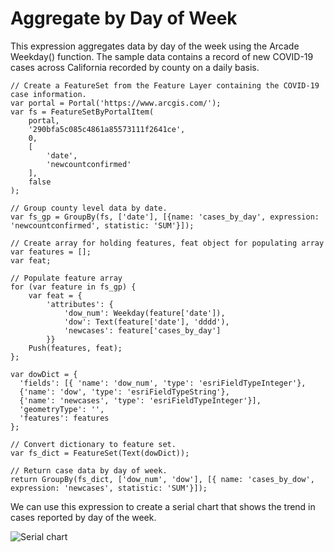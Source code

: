 # Aggregate by Day of Week 

This expression aggregates data by day of the week using the Arcade Weekday() function. The sample data contains a record of new COVID-19 cases across California recorded by county on a daily basis.   

```
// Create a FeatureSet from the Feature Layer containing the COVID-19 case information.
var portal = Portal('https://www.arcgis.com/');
var fs = FeatureSetByPortalItem(
    portal,
    '290bfa5c085c4861a85573111f2641ce',
    0,
    [
        'date',
        'newcountconfirmed'
    ],
    false
);

// Group county level data by date. 
var fs_gp = GroupBy(fs, ['date'], [{name: 'cases_by_day', expression: 'newcountconfirmed', statistic: 'SUM'}]);

// Create array for holding features, feat object for populating array
var features = [];
var feat;

// Populate feature array
for (var feature in fs_gp) { 
    var feat = { 
        'attributes': { 
            'dow_num': Weekday(feature['date']), 
            'dow': Text(feature['date'], 'dddd'),
            'newcases': feature['cases_by_day'] 
        }}
    Push(features, feat);
};

var dowDict = { 
  'fields': [{ 'name': 'dow_num', 'type': 'esriFieldTypeInteger'},
  {'name': 'dow', 'type': 'esriFieldTypeString'}, 
  {'name': 'newcases', 'type': 'esriFieldTypeInteger'}], 
  'geometryType': '', 
  'features': features
}; 

// Convert dictionary to feature set. 
var fs_dict = FeatureSet(Text(dowDict)); 

// Return case data by day of week.
return GroupBy(fs_dict, ['dow_num', 'dow'], [{ name: 'cases_by_dow', expression: 'newcases', statistic: 'SUM'}]); 
```

We can use this expression to create a serial chart that shows the trend in cases reported by day of the week. 

![Serial chart](/dashboard_data/images/DOW.png)

